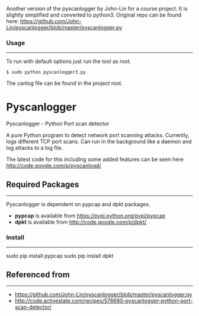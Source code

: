 Another version of the pyscanlogger by John-Lin for a course project. It is slightly simplified and converted to python3. 
Original repo can be found here: https://github.com/John-Lin/pyscanlogger/blob/master/pyscanlogger.py

### Usage
----

To run with default options just run the tool as root.

`$ sudo python pyscanlogger3.py`

The canlog file can be found in the project root.

Pyscanlogger
============

Pyscanlogger - Python Port scan detector

A pure Python program to detect network port scanning attacks. Currently, logs different TCP port scans. Can run in the background like a daemon and log attacks to a log file.

The latest code for this including some added features can be seen here http://code.google.com/p/pyscanlogd/

## Required Packages
----
Pyscanlogger is dependent on pypcap and dpkt packages.

- **pypcap** is available from https://pypi.python.org/pypi/pypcap
- **dpkt** is available from http://code.google.com/p/dpkt/ 


### Install
----
sudo pip install pypcap
sudo pip install dpkt

## Referenced from
---
- https://github.com/John-Lin/pyscanlogger/blob/master/pyscanlogger.py
- http://code.activestate.com/recipes/576690-pyscanlogger-python-port-scan-detector/

